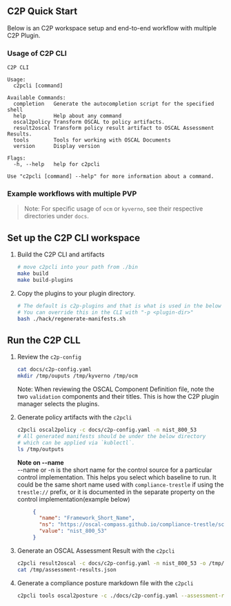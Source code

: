 ## C2P Quick Start

Below is an C2P workspace setup and end-to-end workflow with multiple C2P Plugin.

### Usage of C2P CLI
```
C2P CLI

Usage:
  c2pcli [command]

Available Commands:
  completion   Generate the autocompletion script for the specified shell
  help         Help about any command
  oscal2policy Transform OSCAL to policy artifacts.
  result2oscal Transform policy result artifact to OSCAL Assessment Results.
  tools        Tools for working with OSCAL Documents
  version      Display version

Flags:
  -h, --help   help for c2pcli

Use "c2pcli [command] --help" for more information about a command.
```

### Example workflows with multiple PVP

> Note: For specific usage of `ocm` or `kyverno`, see their respective directories under `docs`.


## Set up the C2P CLI workspace


1. Build the C2P CLI and artifacts
    ```bash
    # move c2pcli into your path from ./bin 
    make build
    make build-plugins
    ```

2. Copy the plugins to your plugin directory.
    ```bash
   # The default is c2p-plugins and that is what is used in the below scripts.
   # You can override this in the CLI with "-p <plugin-dir>"
   bash ./hack/regenerate-manifests.sh
   ```

## Run the C2P CLL

1. Review the `c2p-config`

   ```bash
   cat docs/c2p-config.yaml
   mkdir /tmp/ouputs /tmp/kyverno /tmp/ocm
   ```
   Note: When reviewing the OSCAL Component Definition file, note the two `validation` components and their titles. This is how the C2P plugin manager selects the plugins.
   
2. Generate policy artifacts with the `c2pcli`
   ```bash
   c2pcli oscal2policy -c docs/c2p-config.yaml -n nist_800_53
   # All generated manifests should be under the below directory
   # which can be applied via `kublectl`.
   ls /tmp/outputs
   ```
   
   **Note on --name**  
   --name or -n is the short name for the control source for a particular control
   implementation. This helps you select which baseline to run. It could be the
   same short name used with `compliance-trestle` if using the `trestle://` prefix, or it is documented in the
   separate property on the control implementation(example below)
   
   ```json
        {
          "name": "Framework_Short_Name",
          "ns": "https://oscal-compass.github.io/compliance-trestle/schemas/oscal",
          "value": "nist_800_53"
        }
   ```
   
3. Generate an OSCAL Assessment Result with the `c2pcli`
   ```bash
   c2pcli result2oscal -c docs/c2p-config.yaml -n nist_800_53 -o /tmp/assessment-results.json
   cat /tmp/assessment-results.json
   ```
   
4. Generate a compliance posture markdown file with the `c2pcli`
   ```bash
   c2pcli tools oscal2posture -c ./docs/c2p-config.yaml --assessment-results /tmp/assessment-results.json -o /tmp/compliance-posture.md
   ```